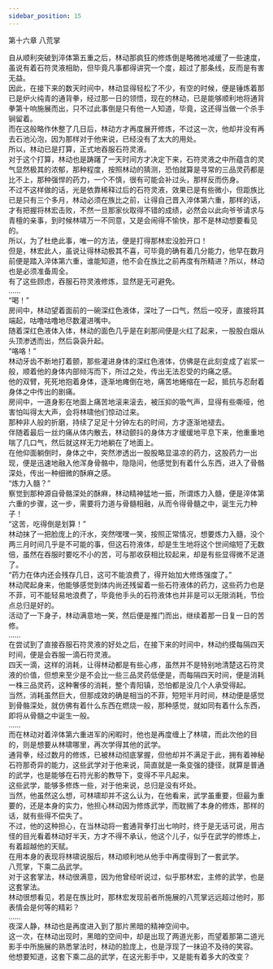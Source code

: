```yaml
---
sidebar_position: 15
---
```

 第十六章 八荒掌


自从顺利突破到淬体第五重之后，林动那疯狂的修炼倒是略微地减缓了一些速度，虽说有着石符灵液相助，但毕竟凡事都得讲究一个度，超过了那条线，反而是有害无益。  
因此，在接下来的数天时间中，林动显得轻松了不少，有空的时候，便是锤炼着那已是炉火纯青的通背拳，经过那一日的领悟，现在的林动，已是能够顺利地将通背拳第十响施展而出，只不过此事倒是只有他一人知道，毕竟，这还得当做一个杀手锏留着。  
而在这般略作休整了几日后，林动方才再度展开修炼，不过这一次，他却并没有再去石池沁泡，因为那样对于他来说，已经没有了太大的用处。  
所以，林动已是打算，正式地吞服石符灵液。  
对于这个打算，林动也是踌躇了一天时间方才决定下来，石符灵液之中所蕴含的灵气显然极其的浓郁，那种程度，按照林动的猜测，恐怕就算是寻常的三品灵药都是比不上，那种强悍的药力，一个不慎，很有可能会补过头，那样反而伤身。  
不过不这样做的话，光是依靠稀释过后的石符灵液，效果已是有些微小，但距族比已是只有三个多月，林动必须在族比之前，让得自己晋入淬体第六重，那样的话，才有把握将林宏击败，不然一旦那家伙取得不错的成绩，必然会以此向爷爷请求与青檀的亲事，到时候林啸万一不同意，又是会闹得不愉快，那不是林动想要看见的。  
所以，为了杜绝此事，唯一的方法，便是打得那林宏没脸开口！  
但是，林宏此人，虽说让得林动极其不喜，可毕竟的确有着几分能力，他早在数月前便是踏入淬体第六重，谁能知道，他不会在族比之前再度有所精进？所以，林动也是必须准备周全。  
有了这些顾虑，吞服石符灵液修炼，显然是无可避免。  
……  
“喝！”  
房间中，林动望着面前的一碗深红色液体，深吐了一口气，然后一咬牙，直接将其端起，咕噜咕噜地尽数灌进嘴中。  
随着深红色液体入体，林动的面色几乎是在刹那间便是火红了起来，一股股白烟从头顶渗透而出，然后袅袅升起。  
“咯咯！”  
林动牙齿不断地打着颤，那些灌进身体的深红色液体，仿佛是在此刻变成了岩浆一般，顺着他的身体内部倾泻而下，所过之处，传出无法忍受的灼痛之感。  
他的双臂，死死地抱着身体，逐渐地瘫倒在地，痛苦地蜷缩在一起，抵抗与忍耐着身体之中传出的剧痛。  
房间中，一道身影在地面上痛苦地滚来滚去，被压抑的吸气声，显得有些嘶哑，他害怕叫得太大声，会将林啸他们惊动过来。  
那种非人般的折磨，持续了足足十分钟左右的时间，方才逐渐地褪去。  
伴随着最后一丝灼痛从体内散去，林动颤抖的身体方才缓缓地平息下来，他重重地喘了几口气，然后就这样无力地躺在了地面上。  
在他仰面躺倒时，身体之中，突然渗透出一股股略显温凉的药力，这股药力一出现，便是迅速地融入他浑身骨骼中，隐隐间，他感觉到有着什么东西，进入了骨骼深处，传出一种细微的酥麻之感。  
“炼力入髓？”  
察觉到那种源自骨骼深处的酥麻，林动精神猛地一振，所谓炼力入髓，便是淬体第六重的步骤，这一步，需要将力道与骨髓相融，从而令得骨髓之中，诞生元力种子！  
“这苦，吃得倒是划算！”  
林动抹了一把脸庞上的汗水，突然嘿嘿一笑，按照正常情况，想要炼力入髓，没个两三月时间几乎是不可能的事，但这石符液体，却是生生地将这个世间缩短了无数倍，虽然在吞服时要吃不小的苦，可与那收获相比较起来，却是有些显得微不足道了。  
“药力在体内还会残存几日，这可不能浪费了，得开始加大修炼强度了。”  
林动爬起身来，他能够感觉到体内尚还残留着一些石符液体的药力，这些药力也是不菲，可不能轻易地浪费了，毕竟他手头的石符液体也并非是可以无限消耗，节俭点总归是好的。  
活动了一下身子，林动满意地一笑，然后便是推门而出，继续着那一日复一日的苦修。  
……  
在尝试到了直接吞服石符灵液的好处之后，在接下来的时间中，林动约摸每隔四天时间，便是会吞服一滴石符灵液。  
四天一滴，这样的消耗，让得林动都是有些心疼，虽然并不是特别地清楚这石符灵液的价值，但想来至少是不会比一些三品灵药低便是，而每隔四天时间，便是消耗一株三品灵药，这种奢侈的消耗，整个青阳镇，恐怕都是没几个人承受得起。  
当然，消耗虽然巨大，但那成效的确是相当的不菲，短短半月时间，林动便是感觉到骨骼深处，就仿佛有着什么东西在燃烧一般，那种感觉，就如同有着什么东西，即将从骨髓之中诞生一般。  
……  
而在林动对着淬体第六重进军的闲暇时，他也是再度缠上了林啸，而此次他的目的，则是想要从林啸哪里，再次学得其他的武学。  
通背拳，经过数月的修炼，已被林动彻底掌握，但他却并不满足于此，拥有着神秘石符那奇异的能力，这些武学对于他来说，简直就是一条变强的捷径，就算是普通的武学，也是能够在石符光影的教导下，变得不平凡起来。  
这些武学，能够多修炼一些，对于他来说，总归是没有坏处。  
当然，他虽然这么想，可林啸却并不这么认为，在他看来，武学虽重要，但最为重要的，还是本身的实力，他担心林动因为修炼武学，而耽搁了本身的修炼，那样的话，就有些得不偿失了。  
不过，他的这种担心，在当林动将一套通背拳打出七响时，终于是无话可说，用古怪的目光看着林动好半天，方才不得不承认，他这个儿子，似乎在武学的修炼上，有着超越他的天赋。  
在用本身的表现将林啸说服后，林动顺利地从他手中再度得到了一套武学。  
八荒掌，下乘二品武学。  
对于这套掌法，林动很满意，因为他曾经听说过，似乎那林宏，主修的武学，也是这套掌法。  
林动很想看见，若是在族比时，那林宏发现前者所施展的八荒掌远远超过他时，那表情会是何等的精彩？  
……  
夜深人静，林动也是再度进入到了那片黑暗的精神空间中。  
这一次，在林动出现时，黑暗的空间中，却是出现了两道光影，而望着那第二道光影手中所施展的熟悉掌法时，林动的脸庞上，也是浮现了一抹迫不及待的笑容。  
他想要知道，这套下乘二品的武学，在这光影手中，又是能有着多大的改变？  
  
  
